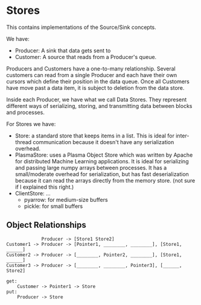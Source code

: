 # Stores

This contains implementations of the Source/Sink concepts.

We have:
 - Producer: A sink that data gets sent to
 - Customer: A source that reads from a Producer's queue.

Producers and Customers have a one-to-many relationship. Several customers can read from a single Producer and each have their own cursors which define their position in the data queue. Once all Customers have move past a data item, it is subject to deletion from the data store.

Inside each Producer, we have what we call Data Stores. They represent different ways of serializing, storing, and transmitting data between blocks and processes.

For Stores we have:
 - Store: a standard store that keeps items in a list. This is ideal for inter-thread communication because it doesn't have any serialization overhead.
 - PlasmaStore: uses a Plasma Object Store which was written by Apache for distributed Machine Learning applications. It is ideal for serializing and passing large numpy arrays between processes. It has a small/moderate overhead for serialization, but has fast deserialization because it can read the arrays directly from the memory store. (not sure if I explained this right.)
 - ClientStore: ...
    - pyarrow: for medium-size buffers
    - pickle: for small buffers




## Object Relationships
```
             Producer -> [Store1 Store2]
Customer1 -> Producer -> [Pointer1, ________, ________], [Store1, ______]
Customer2 -> Producer -> [________, Pointer2, ________], [Store1, ______]
Customer3 -> Producer -> [________, ________, Pointer3], [______, Store2]

get:
    Customer -> Pointer1 -> Store
put:
    Producer -> Store
```
